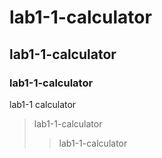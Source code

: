 # lab1-1-calculator
## lab1-1-calculator
### lab1-1-calculator
lab1-1 calculator


> lab1-1-calculator
>> lab1-1-calculator

